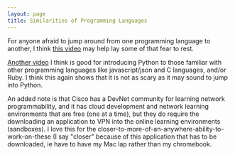 ```yaml
---
layout: page
title: Similarities of Programming Languages
---
```


For anyone afraid to jump around from one programming language to another, I think [this video](https://www.youtube.com/watch?v=21sD7n3M8Ew) may help lay some of that fear to rest.

[Another video](https://www.youtube.com/watch?v=7lbx5OLYxTk&feature=youtu.be) I think is good for introducing Python to those familiar with other programming languages like javascript/json and
C languages, and/or Ruby.  I think this again shows that it is not as scary as it may sound to jump into Python.

An added note is that Cisco has a DevNet community for learning network programmability, and it has cloud development and network
learning environments that are free (one at a time), but they do require the downloading an application to VPN into the online learning environments (sandboxes). I love this for the closer-to-more-of-an-anywhere-ability-to-work-on-these (I say "closer" because of this application that has to be downloaded, ie have to have my Mac lap rather than my chromebook.
